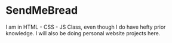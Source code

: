 # SendMeBread
I am in HTML - CSS - JS Class, even though I do have hefty prior knowledge. I will also be doing personal website projects here.